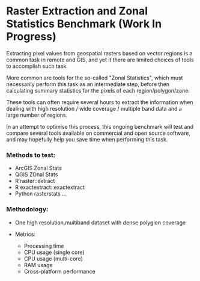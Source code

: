 # Raster Extraction and Zonal Statistics Benchmark (Work In Progress)

Extracting pixel values from geospatial rasters based on vector regions is a common task in remote and GIS, and yet it there are limited choices of tools to accomplish such task. 

More common are tools for the so-called "Zonal Statistics", which must necessarily perform this task as an intermediate step, before then calculating summary statistics for the pixels of each region/polygon/zone.

These tools can often require several hours to extract the information when dealing with high resolution / wide coverage / multiple band data and a large number of regions. 

In an attempt to optimise this process, this ongoing benchmark will test and compare several tools available on commercial and open source software, and may hopefully help you save time when performing this task.

### Methods to test:

- ArcGIS Zonal Stats
- QGIS ZOnal Stats
- R raster::extract
- R exactextract::exactextract
- Python rasterstats
...

### Methodology:

- One high resolution.multiband dataset with dense polygion coverage

- Metrics:
    - Processing time
    - CPU usage (single core)
    - CPU usage (multi-core)
    - RAM usage
    - Cross-platform performance
